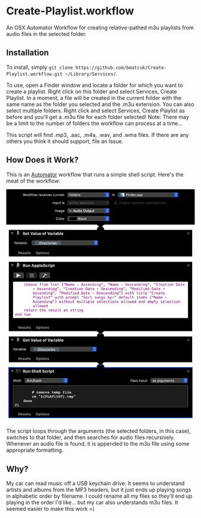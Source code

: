 Create-Playlist.workflow
========================

An OSX Automator Workflow for creating relative-pathed m3u playlists from audio files in the selected folder.

Installation
------------

To install, simply `git clone https://github.com/bmatcuk/Create-Playlist.workflow.git ~/Library/Services/`.

To use, open a Finder window and locate a folder for which you want to create a playlist.
Right click on this folder and select Services, Create Playlist.
In a moment, a file will be created in the current folder with the same name as the folder you selected and the .m3u extension.
You can also select multiple folders.
Right click and select Services, Create Playlist as before and you'll get a .m3u file for each folder selected!
Note: There may be a limit to the number of folders the workflow can process at a time...

This script will find .mp3, .aac, .m4a, .wav, and .wma files.
If there are any others you think it should support, file an Issue.

How Does it Work?
-----------------

This is an [Automator](http://macosxautomation.com/automator/) workflow that runs a simple shell script.
Here's the meat of the workflow:

[![Create Playlist Shell Script](https://raw.githubusercontent.com/bmatcuk/Create-Playlist.workflow/master/Contents/QuickLook/Preview.png)](https://raw.githubusercontent.com/bmatcuk/Create-Playlist.workflow/master/Contents/QuickLook/Preview.png)

The script loops through the arguments (the selected folders, in this case), switches to that folder, and then searches for audio files recursively.
Whenever an audio file is found, it is appended to the m3u file using some appropriate formatting.

Why?
----

My car can read music off a USB keychain drive.
It seems to understand artists and albums from the MP3 headers, but it just ends up playing songs in alphabetic order by filename.
I could rename all my files so they'll end up playing in the order I'd like... but my car also understands m3u files.
It seemed easier to make this work =)

